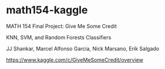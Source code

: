 # math154-kaggle

MATH 154 Final Project: Give Me Some Credit

KNN, SVM, and Random Forests Classifiers

JJ Shankar, Marcel Alfonso Garcia, Nick Marsano, Erik Salgado

https://www.kaggle.com/c/GiveMeSomeCredit/overview
